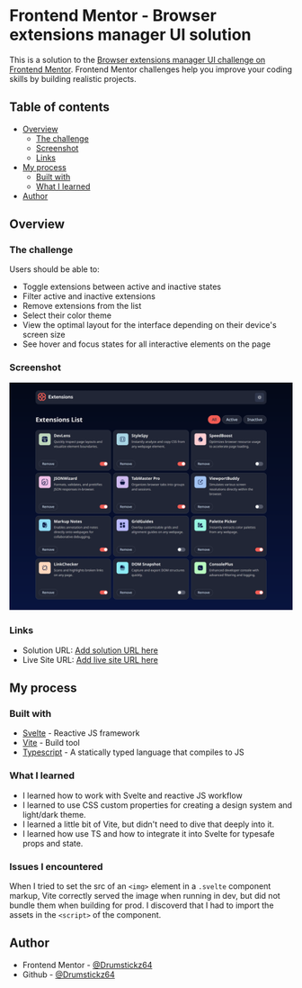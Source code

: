 # Frontend Mentor - Browser extensions manager UI solution

This is a solution to the [Browser extensions manager UI challenge on Frontend Mentor](https://www.frontendmentor.io/challenges/browser-extension-manager-ui-yNZnOfsMAp). Frontend Mentor challenges help you improve your coding skills by building realistic projects.

## Table of contents

- [Overview](#overview)
  - [The challenge](#the-challenge)
  - [Screenshot](#screenshot)
  - [Links](#links)
- [My process](#my-process)
  - [Built with](#built-with)
  - [What I learned](#what-i-learned)
- [Author](#author)

## Overview

### The challenge

Users should be able to:

- Toggle extensions between active and inactive states
- Filter active and inactive extensions
- Remove extensions from the list
- Select their color theme
- View the optimal layout for the interface depending on their device's screen size
- See hover and focus states for all interactive elements on the page

### Screenshot

![](./screenshot.png)

### Links

- Solution URL: [Add solution URL here](https://your-solution-url.com)
- Live Site URL: [Add live site URL here](https://your-live-site-url.com)

## My process

### Built with

- [Svelte](https://svelte.dev/) - Reactive JS framework
- [Vite](https://vite.dev/) - Build tool
- [Typescript](https://www.typescriptlang.org/) - A statically typed language that compiles to JS

### What I learned

- I learned how to work with Svelte and reactive JS workflow
- I learned to use CSS custom properties for creating a design system and light/dark theme.
- I learned a little bit of Vite, but didn't need to dive that deeply into it.
- I learned how use TS and how to integrate it into Svelte for typesafe props and state.

### Issues I encountered

When I tried to set the src of an `<img>` element in a `.svelte` component markup, Vite correctly served the image when running in dev, but did not bundle them when building for prod. I discoverd that I had to import the assets in the `<script>` of the component.

## Author

- Frontend Mentor - [@Drumstickz64](https://www.frontendmentor.io/profile/Drumstickz64)
- Github - [@Drumstickz64](https://www.github.com/Drumstickz64)

